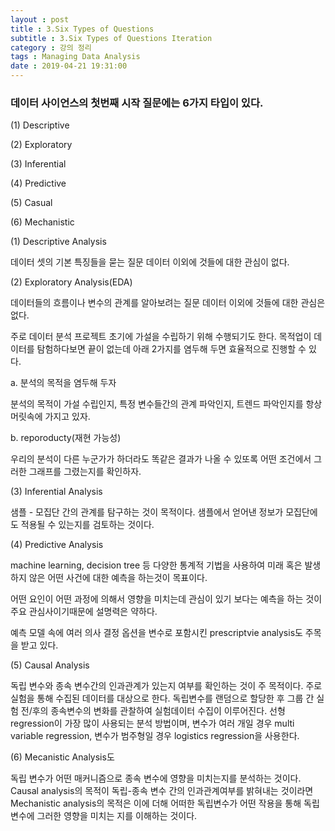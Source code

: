 ```yaml
---
layout : post
title : 3.Six Types of Questions
subtitle : 3.Six Types of Questions Iteration
category : 강의 정리
tags : Managing Data Analysis
date : 2019-04-21 19:31:00
---
```



 ### 데이터 사이언스의 첫번째 시작 질문에는 6가지 타입이 있다.

(1) Descriptive

(2) Exploratory

(3) Inferential

(4) Predictive

(5) Casual

(6) Mechanistic


 (1) Descriptive Analysis

 데이터 셋의 기본 특징들을 묻는 질문
 데이터 이외에 것들에 대한 관심이 없다.

 (2) Exploratory Analysis(EDA)

데이터들의 흐름이나 변수의 관계를 알아보려는 질문
데이터 이외에 것들에 대한 관심은 없다.

주로 데이터 분석 프로젝트 초기에 가설을 수립하기 위해 수행되기도 한다.
목적업이 데이터를 탐험하다보면 끝이 없는데 아래 2가지를 염두해 두면 효율적으로 진행할 수 있다.

a. 분석의 목적을 염두해 두자

분석의 목적이 가설 수립인지, 특정 변수들간의 관계 파악인지, 트렌드 파악인지를 항상 머릿속에 가지고 있자.

b. reporoducty(재현 가능성)

우리의 분석이 다른 누군가가 하더라도 똑같은 결과가 나올 수 있또록 어떤 조건에서 그러한 그래프를 그렸는지를 확인하자.

 (3) Inferential Analysis

 샘플 - 모집단 간의 관계를 탐구하는 것이 목적이다.
 샘플에서 얻어낸 정보가 모집단에도 적용될 수 있는지를 검토하는 것이다.

 (4) Predictive Analysis

 machine learning, decision tree 등 다양한 통계적 기법을 사용하여 미래 혹은 발생하지 않은 어떤 사건에 대한 예측을 하는것이 목표이다.

 어떤 요인이 어떤 과정에 의해서 영향을 미치는데 관심이 있기 보다는 예측을 하는 것이 주요 관심사이기때문에 설명력은 약하다.

 예측 모델 속에 여러 의사 결정 옵션을 변수로 포함시킨 prescriptvie analysis도 주목을 받고 있다.

(5) Causal Analysis

독립 변수와 종속 변수간의 인과관계가 있는지 여부를 확인하는 것이 주 목적이다.
주로 실험을 통해 수집된 데이터를 대상으로 한다.
독립변수를 랜덤으로 할당한 후 그룹 간 실험 전/후의 종속변수의 변화를 관찰하여 실험데이터 수집이 이루어진다.
선형 regression이 가장 많이 사용되는 분석 방법이며, 변수가 여러 개일 경우 multi variable regression, 변수가 범주형일 경우 logistics regression을 사용한다.

(6) Mecanistic Analysis도

독립 변수가 어떤 매커니즘으로 종속 변수에 영향을 미치는지를 분석하는 것이다.
Causal analysis의 목적이 독립-종속 변수  간의 인과관계여부를 밝혀내는 것이라면 Mechanistic analysis의 목적은 이에 더해 어떠한 독립변수가 어떤 작용을 통해 독립 변수에 그러한 영향을 미치는 지를 이해하는 것이다.
